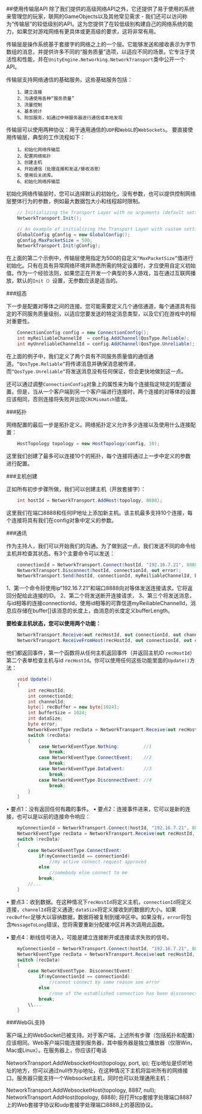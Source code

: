 ##使用传输层API
除了我们提供的高级网络API之外，它还提供了易于使用的系统来管理您的玩家，联网的GameObjects以及其他常见需求 - 我们还可以访问称为“传输层”的较低级别的API。这为您提供了在较低级别构建自己的网络系统的能力，如果您对游戏网络有更具体或更高级的要求，这将非常有用。

传输层是操作系统基于套接字的网络之上的一个层。它能够发送和接收表示为字节数组的消息，并提供许多不同的“服务质量”选项，以适应不同的场景。它专注于灵活性和性能，并在`UnityEngine.Networking.NetworkTransport`类中公开一个API。

传输层支持网络通信的基础服务。这些基础服务包括：

```
    1、建立连接
    2、沟通使用各种“服务质量”
    3、流量控制
    4、基本统计
    5、附加服务，如通过中继服务器进行通信或本地发现
```

传输层可以使用两种协议：用于通用通信的`UDP`和`WebGL`的`WebSockets`。
要直接使用传输层，典型的工作流程如下：

```
    1、初始化网络传输层
    2、配置网络拓扑
    3、创建主机
    4、开始通信（处理连接和发送/接收消息）
    5、使用后关闭库。
    6、初始化网络传输层
```

初始化网络传输层时，您可以选择默认的初始化，没有参数，也可以提供控制网络层整体行为的参数，例如最大数据包大小和线程超时限制。

```csharp
    // Initializing the Transport Layer with no arguments (default settings)
    NetworkTransport.Init();
```
```csharp
    // An example of initializing the Transport Layer with custom settings
    GlobalConfig gConfig = new GlobalConfig();
    gConfig.MaxPacketSize = 500;
    NetworkTransport.Init(gConfig);
```

在上面的第二个示例中，传输层使用指定为500的自定义`“MaxPacketSize”`值进行初始化。只有在具有异常网络环境并熟悉所需的特定设置时，才应使用自定义初始值。作为一个经验法则，如果您正在开发一个典型的多人游戏，旨在通过互联网播放，默认的`Init（）`设置，无参数应该是适当的。

###组态

下一步是配置对等体之间的连接。您可能需要定义几个通信通道，每个通道具有指定的不同服务质量级别，以适应您要发送的特定消息类型，以及它们在游戏中的相对重要性。

```csharp
    ConnectionConfig config = new ConnectionConfig();
    int myReiliableChannelId  = config.AddChannel(QosType.Reliable);
    int myUnreliableChannelId = config.AddChannel(QosType.Unreliable);
```

在上面的例子中，我们定义了两个具有不同服务质量值的通信通道。`“QosType.Reliable”`将传递消息并确保消息被传递，而`“QosType.Unreliable”`将发送消息没有任何保证，但会更快地做到这一点。

还可以通过调整`ConnectionConfig`对象上的属性来为每个连接指定特定的配置设置。但是，当从一个客户端到另一个客户端进行连接时，两个连接的对等体的设置应该相同，否则连接将失败并出现`CRCMismatch`错误。

###拓扑

网络配置的最后一步是拓扑定义。网络拓扑定义允许多少连接以及使用什么连接配置：

```csharp
    HostTopology topology = new HostTopology(config, 10);
```

这里我们创建了最多可以连接10个的拓扑，每个连接将通过上一步中定义的参数进行配置。

###主机创建

正如所有初步步骤所做，我们可以创建主机（开放套接字）：

```csharp
    int hostId = NetworkTransport.AddHost(topology, 8888);
```

这里我们在端口8888和任何IP地址上添加新主机。该主机最多支持10个连接，每个连接将具有我们在config对象中定义的参数。

###通讯

作为主持人，我们可以开始我们的沟通。为了做到这一点，我们发送不同的命令给主机并检查其状态。有3个主要命令可以发送：

```csharp
    connectionId = NetworkTransport.Connect(hostId, "192.16.7.21", 8888, 0, out error);
    NetworkTransport.Disconnect(hostId, connectionId, out error);
    NetworkTransport.Send(hostId, connectionId, myReiliableChannelId, buffer, bufferLength,  out error);
```
1、第一个命令将使用ip“192.16.7.21”和端口8888向对等体发送连接请求。它将返回分配给此连接的ID。
2、第二个将发送断开连接请求，
3、第三个将发送消息，与id相等的连接connectionId，使用id相等的可靠信道myReiliableChannelId，消息应存储在buffer[]该消息的长度上，由消息的长度定义bufferLength。

**要检查主机状态，您可以使用两个功能：**

```csharp
    NetworkTransport.Receive(out recHostId, out connectionId, out channelId, recBuffer, bufferSize, out dataSize, out error);
    NetworkTransport.ReceiveFromHost(recHostId, out connectionId, out channelId, recBuffer, bufferSize, out dataSize, out error);
```
他们都返回事件，第一个函数将从任何主机返回事件（并返回主机ID `recHostId`）第二个表单检查主机与id `recHostId`。你可以使用任何这些功能里面的`Update()`方法：

```csharp
    void Update()
    {
        int recHostId; 
        int connectionId; 
        int channelId; 
        byte[] recBuffer = new byte[1024]; 
        int bufferSize = 1024;
        int dataSize;
        byte error;
        NetworkEventType recData = NetworkTransport.Receive(out recHostId, out connectionId, out channelId, recBuffer, bufferSize, out dataSize, out error);
        switch (recData)
        {
            case NetworkEventType.Nothing:         //1
                break;
            case NetworkEventType.ConnectEvent:    //2
                break;
            case NetworkEventType.DataEvent:       //3
                break;
            case NetworkEventType.DisconnectEvent: //4
                break;
        }
    }
```

• 要点1：没有返回任何有趣的事件。
• 要点2：连接事件进来，它可以是新的连接，也可以是以前的连接命令响应：

```csharp
    myConnectionId = NetworkTransport.Connect(hostId, "192.16.7.21", 8888, 0, out error);
    NetworkEventType recData = NetworkTransport.Receive(out recHostId, out connectionId, out channelId, recBuffer, bufferSize, out dataSize, out error);
    switch (recData)
    {
        case NetworkEventType.ConnectEvent: 
            if(myConnectionId == connectionId)
                //my active connect request approved
            else
                //somebody else connect to me
            break;
        //...   
    }
```
• 要点3：收到数据。在这种情况下`recHostId`将定义主机，`connectionId`将定义连接，`channelId`将定义通道; `dataSize`将定义接收到的数据的大小。如果`recBuffer`足够大以容纳数据，数据将被复制到缓冲区中。如果没有，`error`将包含`MessageToLong`错误，您将需要重新分配缓冲区并再次调用此函数。

• 要点4：断线信号进入，可能是建立连接断开或连接请求失败的信号。

```csharp
    myConnectionId = NetworkTransport.Connect(hostId, "192.16.7.21", 8888, 0, out error);
    NetworkEventType recData = NetworkTransport.Receive(out recHostId, out connectionId, out channelId, recBuffer, bufferSize, out dataSize, out error);
    switch (recData)
    {
        case NetworkEventType. DisconnectEvent: 
            if(myConnectionId == connectionId)
                //cannot connect by some reason see error
            else
                //one of the established connection has been disconnected
            break;
        \\...   
    }
```

###WebGL支持

客户端上的WebSocket已被支持。对于客户端，上述所有步骤（包括拓扑和配置）应该相同。Web客户端只能连接到服务器，其中服务器是独立播放器（仅限Win，Mac或Linux）。在服务器上，你应该打电话

NetworkTransport.AddWebsocketHost(topology, port, ip);
在ip地址是侦听地址的地方，你可以通过null作为ip地址，在这种情况下主机将监听所有的网络接口。服务器只能支持一个Websocket主机，同时也可以处理通用主机：

NetworkTransport.AddWebsocketHost(topology, 8887, null);
NetworkTransport.AddHost(topology, 8888);
将打开tcp套接字处理端口8887上的Web套接字协议和udp套接字处理端口8888上的基因协议。